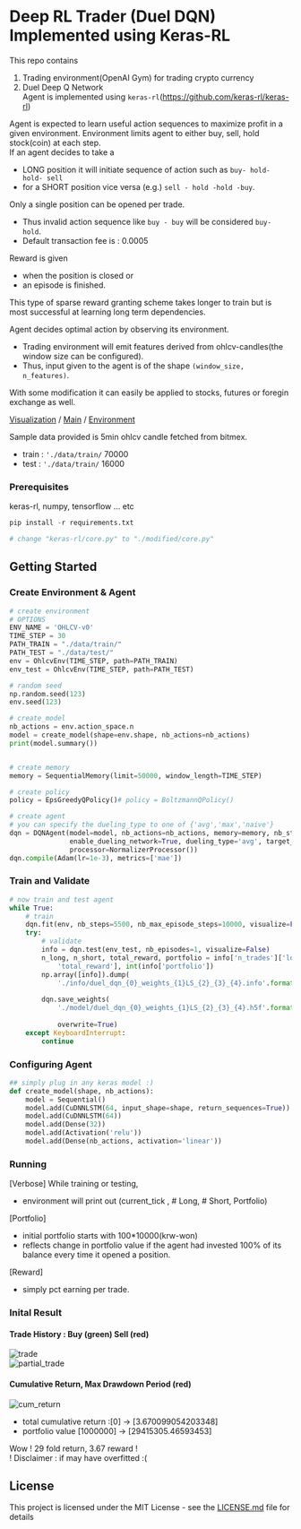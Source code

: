 # Deep RL Trader (Duel DQN) Implemented using Keras-RL

This repo contains 
1. Trading environment(OpenAI Gym) for trading crypto currency  
2. Duel Deep Q Network  
Agent is implemented using `keras-rl`(https://github.com/keras-rl/keras-rl)     

Agent is expected to learn useful action sequences to maximize profit in a given environment. 
Environment limits agent to either buy, sell, hold stock(coin) at each step.  
If an agent decides to take a  
* LONG position it will initiate sequence of action such as `buy- hold- hold- sell`    
* for a SHORT position vice versa (e.g.) `sell - hold -hold -buy`.    

Only a single position can be opened per trade. 
* Thus invalid action sequence like `buy - buy` will be considered `buy- hold`.   
* Default transaction fee is : 0.0005  

Reward is given
* when the position is closed or
* an episode is finished.   
  
This type of sparse reward granting scheme takes longer to train but is most successful at learning long term dependencies.  

Agent decides optimal action by observing its environment.  
* Trading environment will emit features derived from ohlcv-candles(the window size can be configured). 
* Thus, input given to the agent is of the shape `(window_size, n_features)`.  

With some modification it can easily be applied to stocks, futures or foregin exchange as well.

[Visualization](https://github.com/miroblog/deep_rl_trader/blob/master/visualize.ipynb) / [Main](https://github.com/miroblog/deep_rl_trader/blob/master/ddqn_rl_trader.py) / [Environment](https://github.com/miroblog/deep_rl_trader/blob/master/TraderEnv.py)

Sample data provided is 5min ohlcv candle fetched from bitmex.
* train : `'./data/train/` 70000
* test : `'./data/train/` 16000

### Prerequisites

keras-rl, numpy, tensorflow ... etc

```python
pip install -r requirements.txt

# change "keras-rl/core.py" to "./modified/core.py"

```

## Getting Started 

### Create Environment & Agent
```python
# create environment
# OPTIONS
ENV_NAME = 'OHLCV-v0'
TIME_STEP = 30
PATH_TRAIN = "./data/train/"
PATH_TEST = "./data/test/"
env = OhlcvEnv(TIME_STEP, path=PATH_TRAIN)
env_test = OhlcvEnv(TIME_STEP, path=PATH_TEST)

# random seed
np.random.seed(123)
env.seed(123)

# create_model
nb_actions = env.action_space.n
model = create_model(shape=env.shape, nb_actions=nb_actions)
print(model.summary())


# create memory
memory = SequentialMemory(limit=50000, window_length=TIME_STEP)

# create policy
policy = EpsGreedyQPolicy()# policy = BoltzmannQPolicy()

# create agent
# you can specify the dueling_type to one of {'avg','max','naive'}
dqn = DQNAgent(model=model, nb_actions=nb_actions, memory=memory, nb_steps_warmup=200,
               enable_dueling_network=True, dueling_type='avg', target_model_update=1e-2, policy=policy,
               processor=NormalizerProcessor())
dqn.compile(Adam(lr=1e-3), metrics=['mae'])
```

### Train and Validate
```python
# now train and test agent
while True:
    # train
    dqn.fit(env, nb_steps=5500, nb_max_episode_steps=10000, visualize=False, verbose=2)
    try:
        # validate
        info = dqn.test(env_test, nb_episodes=1, visualize=False)
        n_long, n_short, total_reward, portfolio = info['n_trades']['long'], info['n_trades']['short'], info[
            'total_reward'], int(info['portfolio'])
        np.array([info]).dump(
            './info/duel_dqn_{0}_weights_{1}LS_{2}_{3}_{4}.info'.format(ENV_NAME, portfolio, n_long, n_short,
                                                                        total_reward))
        dqn.save_weights(
            './model/duel_dqn_{0}_weights_{1}LS_{2}_{3}_{4}.h5f'.format(ENV_NAME, portfolio, n_long, n_short,
                                                                        total_reward),
            overwrite=True)
    except KeyboardInterrupt:
        continue

```

### Configuring Agent
```python
## simply plug in any keras model :)
def create_model(shape, nb_actions):
    model = Sequential()
    model.add(CuDNNLSTM(64, input_shape=shape, return_sequences=True))
    model.add(CuDNNLSTM(64))
    model.add(Dense(32))
    model.add(Activation('relu'))
    model.add(Dense(nb_actions, activation='linear'))
```

### Running 
[Verbose] While training or testing, 
* environment will print out (current_tick , # Long, # Short, Portfolio)
  
[Portfolio]  
* initial portfolio starts with 100*10000(krw-won)     
* reflects change in portfolio value if the agent had invested 100% of its balance every time it opened a position.       
  
[Reward] 
* simply pct earning per trade.    

### Inital Result

#### Trade History : Buy (green) Sell (red)
![trade](https://github.com/miroblog/deep_rl_trader/blob/master/png/full_trade_history.png)  
![partial_trade](https://github.com/miroblog/deep_rl_trader/blob/master/png/partial_trade_history.png)
#### Cumulative Return, Max Drawdown Period (red)
![cum_return](https://github.com/miroblog/deep_rl_trader/blob/master/png/cum_return.png)

* total cumulative return :[0] -> [3.670099054203348]  
* portfolio value [1000000] -> [29415305.46593453]  

Wow ! 29 fold return, 3.67 reward !   
! Disclaimer : if may have overfitted :(


## License

This project is licensed under the MIT License - see the [LICENSE.md](LICENSE.md) file for details
